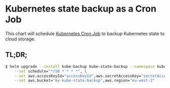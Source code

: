# Kubernetes state backup as a Cron Job

This chart will schedule [Kubernetes Cron Job](https://kubernetes.io/docs/user-guide/cron-jobs/) to backup Kubernetes state to cloud storage.

## TL;DR;

```bash
$ helm upgrade --install kube-backup kube-state-backup --namespace kube-backup \
    --set schedule="*/50 * * * *", \
    --set aws.accessKeyId="accessKeyId",aws.secretAccessKey="secretAccessKey" \
    --set aws.bucket="my-kube-state-backup",aws.region="eu-west-2"
```

